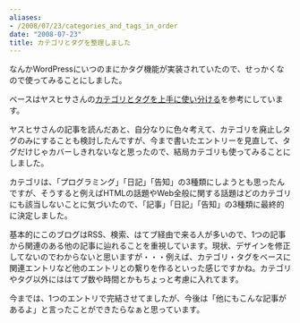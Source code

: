 ```yaml
---
aliases:
- /2008/07/23/categories_and_tags_in_order
date: "2008-07-23"
title: カテゴリとタグを整理しました
---
```

なんかWordPressにいつのまにかタグ機能が実装されていたので、せっかくなので使ってみることにしました。

ベースはヤスヒサさんの<a href="http://www.yasuhisa.com/could/article/category-tag/">カテゴリとタグを上手に使い分ける</a>を参考にしています。

ヤスヒサさんの記事を読んだあと、自分なりに色々考えて、カテゴリを廃止しタグのみにすることも検討したんですが、今まで書いたエントリーを見直して、タグだけじゃカバーしきれないなと思ったので、結局カテゴリも使ってみることにしました。

カテゴリは、「プログラミング」「日記」「告知」の3種類にしようとも思ったんですが、そうすると例えばHTMLの話題やWeb全般に関する話題はどのカテゴリにも該当しないことに気づいたので、「記事」「日記」「告知」の3種類に最終的に決定しました。

基本的にこのブログはRSS、検索、はてブ経由で来る人が多いので、1つの記事から関連のある他の記事に辿れることを重視しています。現状、デザインを修正してないのでわからないと思いますが・・・例えば、カテゴリ・タグをベースに関連エントリなど他のエントリとの繋りを作るといった感じですかね。カテゴリやタグ以外にははてブ数や時間とかもちょっと考慮に入れてます。

今までは、1つのエントリで完結させてましたが、今後は「他にもこんな記事があるよ」と言ったことができたらなぁと思っています。